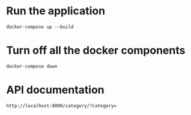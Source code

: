 # Run the application
```docker-compose up --build```
# Turn off all the docker components
```docker-compose down```
# API documentation
```http://localhost:8000/category/?category=```